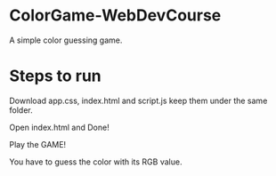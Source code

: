 # ColorGame-WebDevCourse
A simple color guessing game.

# Steps to run
Download app.css, index.html and script.js keep them under the same folder.

Open index.html and Done!

Play the GAME!

You have to guess the color with its RGB value.
